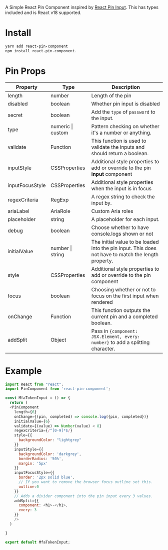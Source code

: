 A Simple React Pin Component inspired by [React Pin Input](https://github.com/arunghosh/react-pin-input). This has types included and is React v18 supported.

# Install

```bash
yarn add react-pin-component
npm install react-pin-component.
```

# Pin Props
| Property        | Type              | Description                                                                                         |
|-----------------|-------------------|-----------------------------------------------------------------------------------------------------|
| length          | number            | Length of the pin                                                                                   |
| disabled        | boolean           | Whether pin input is disabled                                                                       |
| secret          | boolean           | Add the `type` of `password` to the input.                                                          |
| type            | numeric \| custom | Pattern checking on whether it's a number or anything.                                              |
| validate        | Function          | This function is used to validate the inputs and should return a boolean.                           |
| inputStyle      | CSSProperties     | Additional style properties to add or override to the pin **input** component                       |
| inputFocusStyle | CSSProperties     | Additional style properties when the input is in focus                                              |
| regexCriteria   | RegExp            | A regex string to check the input by.                                                               |
| ariaLabel       | AriaRole          | Custom Aria roles                                                                                   |
| placeholder     | string            | A placeholder for each input.                                                                       |
| debug           | boolean           | Choose whether to have console.logs shown or not                                                    |
| initialValue    | number \| string  | The initial value to be loaded into the pin input. This does not have to match the length property. |
| style           | CSSProperties     | Additional style properties to add or override to the pin component                                 |
| focus           | boolean           | Choosing whether or not to focus on the first input when rendered                                   |
| onChange        | Function          | This function outputs the current pin and a completed boolean.                                      |
| addSplit        | Object            | Pass in `{component: JSX.Element, every: number}` to add a splitting character.                     |

# Example

```javascript
import React from "react";
import PinComponent from 'react-pin-component';

const MfaTokenInput = () => {
  return (
  <PinComponent 
    length={6} 
    onChange={(pin, completed) => console.log({pin, completed})} 
    initialValue={6}
    validate={(value) => Number(value) < 8}
    regexCriteria={/^[0-9]*$/}
    style={{
      backgroundColor: "lightgrey"
    }}
    inputStyle={{
      backgroundColor: 'darkgrey',
      borderRadius: '50%',
      margin: '5px'
    }}
    inputFocusStyle={{
      border: '2px solid blue',
      // If you want to remove the browser focus outline set this.
      outline:0
    }}
    // Adds a divider component into the pin input every 3 values. 
    addSplit={{
      component: <h1>-</h1>,
      every: 3
    }}
    />
  )

}

export default MfaTokenInput;
```